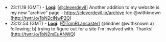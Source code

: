 * <a id="23:11.19">23:11.19 (GMT)</a> - __[Loqi](https://github.com/Loqi)__: [<a href="https://twitter.com/cleverdevil">@cleverdevil</a>] Another addition to my website is my new "archive" page – https://cleverdevil.io/archive /cc @withknown (http://twtr.io/1bN2ciNwP2Q)
* <a id="23:12.54">23:12.54 (GMT)</a> - __[Loqi](https://github.com/Loqi)__: [<a href="https://twitter.com/TomRLancaster">@TomRLancaster</a>] @lindner @withknown a) following; b) trying to figure out for a site I'm involved with. Thanks! (http://twtr.io/1bN2mEuANWQ)
